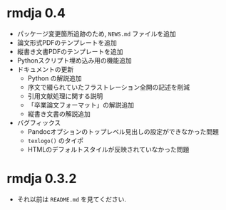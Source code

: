 # rmdja 0.4

* パッケージ変更箇所追跡のため, `NEWS.md` ファイルを追加
* 論文形式PDFのテンプレートを追加
* 縦書き文書PDFのテンプレートを追加
* Pythonスクリプト埋め込み用の機能追加
* ドキュメントの更新
  + Python の解説追加
  + 序文で綴られていたフラストレーション全開の記述を削減
  + 引用文献処理に関する説明
  + 「卒業論文フォーマット」の解説追加
  + 縦書き文書の解説追加
* バグフィックス
  + Pandocオプションのトップレベル見出しの設定ができなかった問題
  + `texlogo()` のタイポ
  + HTMLのデフォルトスタイルが反映されていなかった問題

#  rmdja 0.3.2

* それ以前は `README.md` を見てください.